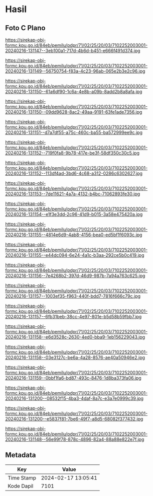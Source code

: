 # Hasil

## Foto C Plano

https://sirekap-obj-formc.kpu.go.id/84eb/pemilu/pdpr/71/02/25/20/03/7102252003001-20240216-131147--3eb100a1-717d-4b6d-b451-e666f491d374.jpg

https://sirekap-obj-formc.kpu.go.id/84eb/pemilu/pdpr/71/02/25/20/03/7102252003001-20240216-131149--56750754-f83a-4c23-96ab-065e2b3e2c96.jpg

https://sirekap-obj-formc.kpu.go.id/84eb/pemilu/pdpr/71/02/25/20/03/7102252003001-20240216-131150--61a6df90-1c6a-4e8b-a09b-8add2b8a8afa.jpg

https://sirekap-obj-formc.kpu.go.id/84eb/pemilu/pdpr/71/02/25/20/03/7102252003001-20240216-131150--09dd9628-8ac2-49aa-9191-63fe1ade7356.jpg

https://sirekap-obj-formc.kpu.go.id/84eb/pemilu/pdpr/71/02/25/20/03/7102252003001-20240216-131151--d7a7df55-a75c-460c-ba55-ba572999ee9c.jpg

https://sirekap-obj-formc.kpu.go.id/84eb/pemilu/pdpr/71/02/25/20/03/7102252003001-20240216-131152--719f0fa8-9b78-417e-be3f-58df350c30c5.jpg

https://sirekap-obj-formc.kpu.go.id/84eb/pemilu/pdpr/71/02/25/20/03/7102252003001-20240216-131152--113df4ad-3bd6-4c68-a312-0286c6302627.jpg

https://sirekap-obj-formc.kpu.go.id/84eb/pemilu/pdpr/71/02/25/20/03/7102252003001-20240216-131153--7de11621-4a7a-4132-b4bc-71062893fe30.jpg

https://sirekap-obj-formc.kpu.go.id/84eb/pemilu/pdpr/71/02/25/20/03/7102252003001-20240216-131154--e1f3e3dd-2c96-41d9-b015-3a58e475420a.jpg

https://sirekap-obj-formc.kpu.go.id/84eb/pemilu/pdpr/71/02/25/20/03/7102252003001-20240216-131155--4814e6d9-4ab8-4156-bea0-ed5bf1f6093c.jpg

https://sirekap-obj-formc.kpu.go.id/84eb/pemilu/pdpr/71/02/25/20/03/7102252003001-20240216-131155--e44dc094-6e24-4a1c-b3aa-292ce5b0c419.jpg

https://sirekap-obj-formc.kpu.go.id/84eb/pemilu/pdpr/71/02/25/20/03/7102252003001-20240216-131156--7e4268b2-397d-46d9-987b-7a94a763c625.jpg

https://sirekap-obj-formc.kpu.go.id/84eb/pemilu/pdpr/71/02/25/20/03/7102252003001-20240216-131157--1003ef35-f963-440f-bdd7-7816f666c79c.jpg

https://sirekap-obj-formc.kpu.go.id/84eb/pemilu/pdpr/71/02/25/20/03/7102252003001-20240216-131157--6fb31beb-38cc-4e97-801e-b5d58b59fbb7.jpg

https://sirekap-obj-formc.kpu.go.id/84eb/pemilu/pdpr/71/02/25/20/03/7102252003001-20240216-131158--e6d3528c-2630-4ed0-bba9-1eb156229043.jpg

https://sirekap-obj-formc.kpu.go.id/84eb/pemilu/pdpr/71/02/25/20/03/7102252003001-20240216-131158--03e3127c-be6a-4a28-8576-ae40a50946e2.jpg

https://sirekap-obj-formc.kpu.go.id/84eb/pemilu/pdpr/71/02/25/20/03/7102252003001-20240216-131159--0bbf1fa6-bd87-493c-8476-1d8ba373fa06.jpg

https://sirekap-obj-formc.kpu.go.id/84eb/pemilu/pdpr/71/02/25/20/03/7102252003001-20240216-131200--08532f15-4ba3-4daf-8a7c-e3a7e0999c39.jpg

https://sirekap-obj-formc.kpu.go.id/84eb/pemilu/pdpr/71/02/25/20/03/7102252003001-20240216-131200--e5837f81-7be6-49f7-a8d5-68082f377432.jpg

https://sirekap-obj-formc.kpu.go.id/84eb/pemilu/pdpr/71/02/25/20/03/7102252003001-20240216-131148--56e99f78-878c-4896-82a4-88a88e822e7f.jpg


## Metadata

| Key        | Value               |
| ---------- | ------------------- |
| Time Stamp | 2024-02-17 13:05:41 |
| Kode Dapil | 7101                |




